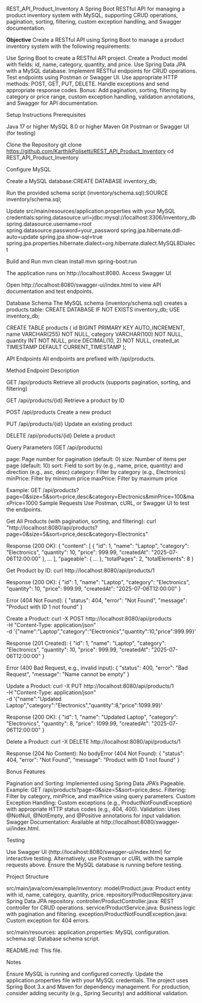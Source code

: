REST_API_Product_Inventory
A Spring Boot RESTful API for managing a product inventory system with MySQL, supporting CRUD operations, pagination, sorting, filtering, custom exception handling, and Swagger documentation.

**Objective**
Create a RESTful API using Spring Boot to manage a product inventory system with the following requirements:

Use Spring Boot to create a RESTful API project.
Create a Product model with fields: id, name, category, quantity, and price.
Use Spring Data JPA with a MySQL database.
Implement RESTful endpoints for CRUD operations.
Test endpoints using Postman or Swagger UI.
Use appropriate HTTP methods: POST, GET, PUT, DELETE.
Handle exceptions and send appropriate response codes.
Bonus: Add pagination, sorting, filtering by category or price range, custom exception handling, validation annotations, and Swagger for API documentation.

Setup Instructions
Prerequisites

Java 17 or higher
MySQL 8.0 or higher
Maven
Git
Postman or Swagger UI (for testing)

Clone the Repository
git clone https://github.com/KarthikPolisetti/REST_API_Product_Inventory
cd REST_API_Product_Inventory

Configure MySQL

Create a MySQL database:CREATE DATABASE inventory_db;


Run the provided schema script (inventory/schema.sql):SOURCE inventory/schema.sql;


Update src/main/resources/application.properties with your MySQL credentials:spring.datasource.url=jdbc:mysql://localhost:3306/inventory_db
spring.datasource.username=root
spring.datasource.password=your_password
spring.jpa.hibernate.ddl-auto=update
spring.jpa.show-sql=true
spring.jpa.properties.hibernate.dialect=org.hibernate.dialect.MySQL8Dialect



Build and Run
mvn clean install
mvn spring-boot:run

The application runs on http://localhost:8080.
Access Swagger UI

Open http://localhost:8080/swagger-ui/index.html to view API documentation and test endpoints.

Database Schema
The MySQL schema (inventory/schema.sql) creates a products table:
CREATE DATABASE IF NOT EXISTS inventory_db;
USE inventory_db;

CREATE TABLE products (
    id BIGINT PRIMARY KEY AUTO_INCREMENT,
    name VARCHAR(255) NOT NULL,
    category VARCHAR(100) NOT NULL,
    quantity INT NOT NULL,
    price DECIMAL(10, 2) NOT NULL,
    created_at TIMESTAMP DEFAULT CURRENT_TIMESTAMP
);

API Endpoints
All endpoints are prefixed with /api/products.



Method
Endpoint
Description



GET
/api/products
Retrieve all products (supports pagination, sorting, and filtering)


GET
/api/products/{id}
Retrieve a product by ID


POST
/api/products
Create a new product


PUT
/api/products/{id}
Update an existing product


DELETE
/api/products/{id}
Delete a product


Query Parameters (GET /api/products)

page: Page number for pagination (default: 0)
size: Number of items per page (default: 10)
sort: Field to sort by (e.g., name, price, quantity) and direction (e.g., asc, desc)
category: Filter by category (e.g., Electronics)
minPrice: Filter by minimum price
maxPrice: Filter by maximum price

Example: GET /api/products?page=0&size=5&sort=price,desc&category=Electronics&minPrice=100&maxPrice=1000
Sample Requests
Use Postman, cURL, or Swagger UI to test the endpoints.

Get All Products (with pagination, sorting, and filtering):
curl "http://localhost:8080/api/products?page=0&size=5&sort=price,desc&category=Electronics"

Response (200 OK):
{
    "content": [
        {
            "id": 1,
            "name": "Laptop",
            "category": "Electronics",
            "quantity": 10,
            "price": 999.99,
            "createdAt": "2025-07-06T12:00:00"
        },
        ...
    ],
    "pageable": { ... },
    "totalPages": 2,
    "totalElements": 8
}


Get Product by ID:
curl http://localhost:8080/api/products/1

Response (200 OK):
{
    "id": 1,
    "name": "Laptop",
    "category": "Electronics",
    "quantity": 10,
    "price": 999.99,
    "createdAt": "2025-07-06T12:00:00"
}

Error (404 Not Found):
{
    "status": 404,
    "error": "Not Found",
    "message": "Product with ID 1 not found"
}


Create a Product:
curl -X POST http://localhost:8080/api/products \
-H "Content-Type: application/json" \
-d '{"name":"Laptop","category":"Electronics","quantity":10,"price":999.99}'

Response (201 Created):
{
    "id": 1,
    "name": "Laptop",
    "category": "Electronics",
    "quantity": 10,
    "price": 999.99,
    "createdAt": "2025-07-06T12:00:00"
}

Error (400 Bad Request, e.g., invalid input):
{
    "status": 400,
    "error": "Bad Request",
    "message": "Name cannot be empty"
}


Update a Product:
curl -X PUT http://localhost:8080/api/products/1 \
-H "Content-Type: application/json" \
-d '{"name":"Updated Laptop","category":"Electronics","quantity":8,"price":1099.99}'

Response (200 OK):
{
    "id": 1,
    "name": "Updated Laptop",
    "category": "Electronics",
    "quantity": 8,
    "price": 1099.99,
    "createdAt": "2025-07-06T12:00:00"
}


Delete a Product:
curl -X DELETE http://localhost:8080/api/products/1

Response (204 No Content): No bodyError (404 Not Found):
{
    "status": 404,
    "error": "Not Found",
    "message": "Product with ID 1 not found"
}



Bonus Features

Pagination and Sorting: Implemented using Spring Data JPA’s Pageable. Example: GET /api/products?page=0&size=5&sort=price,desc.
Filtering: Filter by category, minPrice, and maxPrice using query parameters.
Custom Exception Handling: Custom exceptions (e.g., ProductNotFoundException) with appropriate HTTP status codes (e.g., 404, 400).
Validation: Uses @NotNull, @NotEmpty, and @Positive annotations for input validation.
Swagger Documentation: Available at http://localhost:8080/swagger-ui/index.html.

Testing

Use Swagger UI (http://localhost:8080/swagger-ui/index.html) for interactive testing.
Alternatively, use Postman or cURL with the sample requests above.
Ensure the MySQL database is running before testing.

Project Structure

src/main/java/com/example/inventory:
model/Product.java: Product entity with id, name, category, quantity, price.
repository/ProductRepository.java: Spring Data JPA repository.
controller/ProductController.java: REST controller for CRUD operations.
service/ProductService.java: Business logic with pagination and filtering.
exception/ProductNotFoundException.java: Custom exception for 404 errors.


src/main/resources:
application.properties: MySQL configuration.
schema.sql: Database schema script.


README.md: This file.

Notes

Ensure MySQL is running and configured correctly.
Update the application.properties file with your MySQL credentials.
The project uses Spring Boot 3.x and Maven for dependency management.
For production, consider adding security (e.g., Spring Security) and additional validation.
